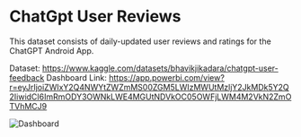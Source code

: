 # ChatGpt User Reviews
This dataset consists of daily-updated user reviews and ratings for the ChatGPT Android App.

Dataset: https://www.kaggle.com/datasets/bhavikjikadara/chatgpt-user-feedback
Dashboard Link: https://app.powerbi.com/view?r=eyJrIjoiZWIxY2Q4NWYtZWZmMS00ZGM5LWIzMWUtMzljY2JkMDk5Y2Q2IiwidCI6ImRmODY3OWNkLWE4MGUtNDVkOC05OWFjLWM4M2VkN2ZmOTVhMCJ9

![Dashboard](https://github.com/user-attachments/assets/1fd3cf15-c650-4b80-af9d-8f056cf24644)

